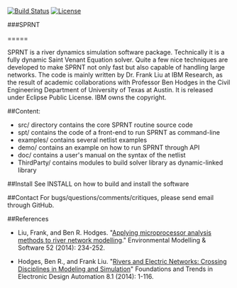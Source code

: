 [![Build Status](https://travis-ci.org/frank-y-liu/SPRNT.svg?branch=master)](https://travis-ci.org/frank-y-liu/SPRNT)
[![License](https://img.shields.io/badge/License-EPL%201.0-red.svg)](https://opensource.org/licenses/EPL-1.0)

###SPRNT 

=====

SPRNT is a river dynamics simulation software package. Technically it is a fully dynamic
Saint Venant Equation solver. Quite a few nice techniques are developed to make SPRNT not 
only fast but also capable of handling large networks. The code is mainly written by
Dr. Frank Liu at IBM Research, as the result of academic collaborations with Professor Ben
Hodges in the Civil Engineering Department of University of Texas at Austin. It is released
under Eclipse Public License. IBM owns the copyright.

##Content: 
* src/        directory contains the core SPRNT routine source code
* spt/        contains the code of a front-end to run SPRNT as command-line 
* examples/   contains several netlist examples
* demo/       contains an example on how to run SPRNT through API
* doc/        contains a user's manual on the syntax of the netlist
* ThirdParty/ contains modules to build solver library as dynamic-linked library  

##Install
See INSTALL on how to build and install the software

##Contact
For bugs/questions/comments/critiques, please send email through GitHub.

##References

* Liu, Frank, and Ben R. Hodges. "[Applying microprocessor analysis methods to river
network modelling](http://dx.doi.org/10.1016/j.envsoft.2013.09.013)." Environmental Modelling & Software 52 (2014): 234-252.

* Hodges, Ben R., and Frank Liu. "[Rivers and Electric Networks: Crossing Disciplines in
Modeling and Simulation](http://dx.doi.org/10.1561/1000000033)" Foundations and Trends in Electronic Design Automation 8.1
(2014): 1-116.

